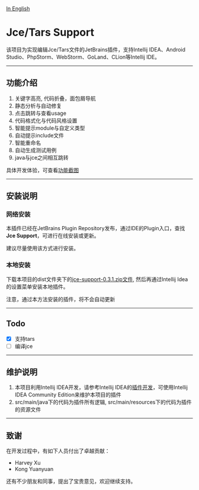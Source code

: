 [In English](https://github.com/TarsCloud/TarsTools/blob/master/README.en.md)

# Jce/Tars Support

该项目为实现编辑Jce/Tars文件的JetBrains插件，支持Intellij IDEA、Android Studio、PhpStorm、WebStorm、GoLand、CLion等Intellij IDE。

-------------------------------

## 功能介绍

1. 关键字高亮, 代码折叠，面包屑导航
2. 静态分析与自动修复
3. 点击跳转与查看usage
4. 代码格式化与代码风格设置
5. 智能提示module与自定义类型
6. 自动提示include文件
7. 智能重命名
8. 自动生成测试用例
9. java与jce之间相互跳转

具体开发体验，可查看[功能截图](./doc/features.md)

-------------------------------

## 安装说明

### 网络安装

本插件已经在JetBrains Plugin Repository发布，通过IDE的Plugin入口，查找**Jce Support**，可进行在线安装或更新。

建议尽量使用该方式进行安装。

### 本地安装

下载本项目的dist文件夹下的[jce-support-0.3.1.zip文件](dist/jce-support-0.3.1.zip), 然后再通过Intellij Idea的设置菜单安装本地插件。

注意，通过本方法安装的插件，将不会自动更新

-------------------------------

## Todo

- [x] 支持tars
- [ ] 编译jce

-------------------------------

## 维护说明

1. 本项目利用Intellij IDEA开发，请参考Intellij IDEA的[插件开发](http://www.jetbrains.org/intellij/sdk/docs/basics/getting_started.html)，可使用Intellij IDEA Community Edition来维护本项目的插件
2. src/main/java下的代码为插件所有逻辑, src/main/resources下的代码为插件的资源文件

-------------------------------

## 致谢

在开发过程中，有如下人员付出了卓越贡献：

* Harvey Xu
* Kong Yuanyuan

还有不少朋友和同事，提出了宝贵意见，欢迎继续支持。
